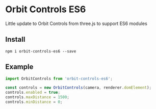 # Orbit Controls ES6

Little update to Orbit Controls from three.js to support ES6 modules

## Install
`npm i orbit-controls-es6 --save`


## Example
```js
import OrbitControls from 'orbit-controls-es6';

const controls = new OrbitControls(camera, renderer.domElement);
controls.enabled = true;
controls.maxDistance = 1500;
controls.minDistance = 0;
```
